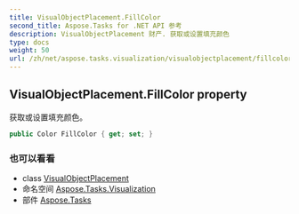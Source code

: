 ```yaml
---
title: VisualObjectPlacement.FillColor
second_title: Aspose.Tasks for .NET API 参考
description: VisualObjectPlacement 财产. 获取或设置填充颜色
type: docs
weight: 50
url: /zh/net/aspose.tasks.visualization/visualobjectplacement/fillcolor/
---
```

## VisualObjectPlacement.FillColor property

获取或设置填充颜色。

```csharp
public Color FillColor { get; set; }
```

### 也可以看看

* class [VisualObjectPlacement](../)
* 命名空间 [Aspose.Tasks.Visualization](../../visualobjectplacement/)
* 部件 [Aspose.Tasks](../../../)


